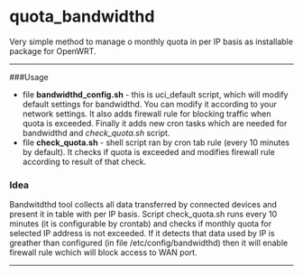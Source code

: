 # quota_bandwidthd
Very simple method to manage o monthly quota in per IP basis as installable package for OpenWRT.

---

###Usage
- file **bandwidthd\_config.sh** - this is uci\_default script, which will modify default settings for bandwidthd. You can modify it according to your network settings.
It also adds firewall rule for blocking traffic when quota is exceeded.
Finally it adds new cron tasks which are needed for bandwidthd and *check_quota.sh* script.
- file **check_quota.sh** - shell script ran by cron tab rule (every 10 minutes by default). It checks if quota is exceeded and modifies firewall rule according to result of that check.

### Idea
Bandwitdthd tool collects all data transferred by connected devices and present it in table with per IP basis.
Script check_quota.sh runs every 10 minutes (it is configurable by crontab) and checks if monthly quota for selected IP address is not exceeded.
If it detects that data used by IP is greather than configured (in file /etc/config/bandwidthd) then it will enable firewall rule wchich will block access to WAN port.

---
